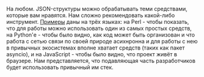 На любом. JSON-структуры можно обрабатывать теми средствами, которые вам нравятся. Нам сложно рекомендовать какой-либо инструмент. <a target=_blank href="https://github.com/megafonapi/examples">Примеры</a> даны на трёх языках: на Perl - чтобы показать, что для работы можно использовать один из самых простых средств, на Python'е - чтобы было видно, как код может быть организован и что работа с сетью связи по своей природе асихнронна и для работы с нею в привычных экосистемах вполне хватает средств (таких как пакет asyncio), и на JavaScript - чтобы было видно, что проект живёт в браузере. Нам представляется, что подавляющая часть разработчиков будет использовать привычный им стек.
